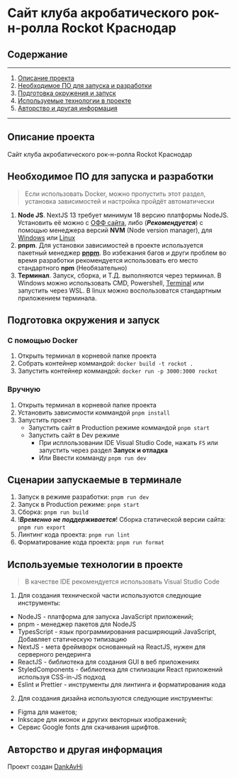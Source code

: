 # Сайт клуба акробатического рок-н-ролла Rockot Краснодар

## Содержание

---

1. [Описание проекта](#%D0%BE%D0%BF%D0%B8%D1%81%D0%B0%D0%BD%D0%B8%D0%B5-%D0%BF%D1%80%D0%BE%D0%B5%D0%BA%D1%82%D0%B0)
2. [Необходимое ПО для запуска и разработки](#%D0%BD%D0%B5%D0%BE%D0%B1%D1%85%D0%BE%D0%B4%D0%B8%D0%BC%D0%BE%D0%B5-%D0%BF%D0%BE-%D0%B4%D0%BB%D1%8F-%D0%B7%D0%B0%D0%BF%D1%83%D1%81%D0%BA%D0%B0-%D0%B8-%D1%80%D0%B0%D0%B7%D1%80%D0%B0%D0%B1%D0%BE%D1%82%D0%BA%D0%B8)
3. [Подготовка окружения и запуск](#%D1%81%D1%86%D0%B5%D0%BD%D0%B0%D1%80%D0%B8%D0%B8-%D0%B7%D0%B0%D0%BF%D1%83%D1%81%D0%BA%D0%B0%D0%B5%D0%BC%D1%8B%D0%B5-%D0%B2-%D1%82%D0%B5%D1%80%D0%BC%D0%B8%D0%BD%D0%B0%D0%BB%D0%B5)
4. [Используемые технологии в проекте](#%D0%B8%D1%81%D0%BF%D0%BE%D0%BB%D1%8C%D0%B7%D1%83%D0%B5%D0%BC%D1%8B%D0%B5-%D1%82%D0%B5%D1%85%D0%BD%D0%BE%D0%BB%D0%BE%D0%B3%D0%B8%D0%B8-%D0%B2-%D0%BF%D1%80%D0%BE%D0%B5%D0%BA%D1%82%D0%B5)
5. [Авторство и другая информация](#%D0%B0%D0%B2%D1%82%D0%BE%D1%80%D1%81%D1%82%D0%B2%D0%BE-%D0%B8-%D1%82%D0%B4)

---

## Описание проекта

Сайт клуба акробатического рок-н-ролла Rockot Краснодар

## Необходимое ПО для запуска и разработки

> Если использовать Docker, можно пропустить этот раздел, установка зависимостей и настройка пройдёт автоматически

1. **Node JS**. NextJS 13 требует минимум 18 версию платформы NodeJS.
   Установить её можно с [ОФФ сайта](https://nodejs.org/en/),
   либо (_**Рекомендуется**_) с помощью менеджера версий **NVM** (Node version manager),
   для [Windows](https://github.com/coreybutler/nvm-windows) или [Linux](https://github.com/nvm-sh/nvm)
2. **pnpm**. Для установки зависимостей в проекте используется пакетный менеджер [**pnpm**](https://pnpm.io/).
   Во избежания багов и други проблем во время разработки рекомендуется использовать его место стандартного **npm** (Необязательно)
3. **Терминал**. Запуск, сборка, и Т.Д. выполняются через терминал.
   В Windows можно использовать CMD, Powershell, [Terminal](https://apps.microsoft.com/store/detail/windows-terminal/9N0DX20HK701?hl=ru-ru&gl=ru) или запустить через WSL.
   В linux можно воспользоватся стандартным приложением терминала.

## Подготовка окружения и запуск

### С помощью Docker

1. Открыть терминал в корневой папке проекта
2. Собрать контейнер коммандой: `docker build -t rockot .`
3. Запустить контейнер коммандой: `docker run -p 3000:3000 rockot`

### Вручную

1. Открыть терминал в корневой папке проекта
2. Установить зависимости коммандой `pnpm install`
3. Запустить проект
    - Запустить сайт в Production режиме коммандой `pnpm start`
    - Запустить сайт в Dev режиме
        - При исплользовании IDE Visual Studio Code, нажать `F5` или запустить через раздел **Запуск и отладка**
        - Или Ввести комманду `pnpm run dev`

## Сценарии запускаемые в терминале

1. Запуск в режиме разработки: `pnpm run dev`
2. Запуск в Production режиме: `pnpm start`
3. Сборка: `pnpm run build`
4. !_**Временно не поддерживается**_! Сборка статической версии сайта: `pnpm run export`
5. Линтинг кода проекта: `pnpm run lint`
6. Форматирование кода проекта: `pnpm run format`

## Используемые технологии в проекте

> В качестве IDE рекомендуется использовать Visual Studio Code

1. Для создания технической части используются следующие инструменты:

-   NodeJS - платформа для запуска JavaScript приложений;
-   pnpm - менеджер пакетов для NodeJS
-   TypesScript - язык программирования расширяющий JavaScript, Добавляет статическую типизацию
-   NextJS - мета фреймворк основанный на ReactJS, нужен для серверного рендеринга
-   ReactJS - библиотека для создания GUI в веб приложениях
-   StyledComponents - библиотека для стилизации React приложений используя CSS-in-JS подход
-   Eslint и Prettier - инструменты для линтинга и форматирования кода

2. Для создания дизайна используются следующие инструменты:

-   Figma для макетов;
-   Inkscape для иконок и других векторных изображений;
-   Сервис Google fonts для скачивания шрифтов.

## Авторство и другая информация

Проект создан [DankAvHi](https://github.com/DankAvHi)
